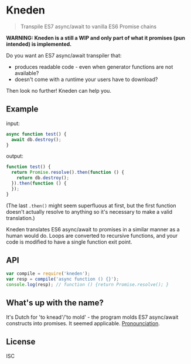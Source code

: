 Kneden
======

> Transpile ES7 async/await to vanilla ES6 Promise chains

**WARNING: Kneden is a still a WIP and only part of what it promises (pun intended) is implemented.**

Do you want an ES7 async/await transpiler that:

- produces readable code - even when generator functions are not available?
- doesn't come with a runtime your users have to download?

Then look no further! Kneden can help you.

Example
-------

input:
```js
async function test() {
  await db.destroy();
}
```

output:
```js
function test() {
  return Promise.resolve().then(function () {
    return db.destroy();
  }).then(function () {
  });
}
```

(The last ``.then()`` might seem superfluous at first, but the first function
doesn't actually resolve to anything so it's necessary to make a valid
translation.)

Kneden translates ES6 async/await to promises in a similar manner as a human
would do. Loops are converted to recursive functions, and your code is modified
to have a single function exit point.

API
---

```js
var compile = require('kneden');
var resp = compile('async function () {}');
console.log(resp); // function () {return Promise.resolve(); }
```

What's up with the name?
------------------------

It's Dutch for 'to knead'/'to mold' - the program molds ES7 async/await
constructs into promises. It seemed applicable. [Pronounciation](https://upload.wikimedia.org/wikipedia/commons/0/0e/Nl-kneden.ogg).

License
-------

ISC
